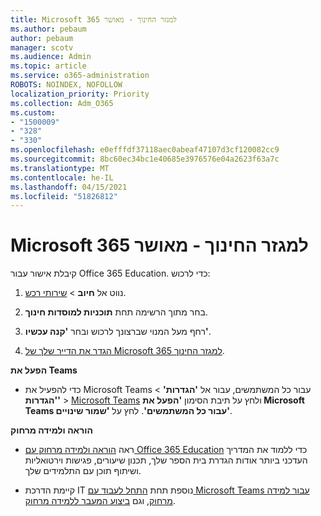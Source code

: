 ```yaml
---
title: Microsoft 365 למגזר החינוך - מאושר
ms.author: pebaum
author: pebaum
manager: scotv
ms.audience: Admin
ms.topic: article
ms.service: o365-administration
ROBOTS: NOINDEX, NOFOLLOW
localization_priority: Priority
ms.collection: Adm_O365
ms.custom:
- "1500009"
- "328"
- "330"
ms.openlocfilehash: e0efffdf37118aec0abeaf47107d3cf120082cc9
ms.sourcegitcommit: 8bc60ec34bc1e40685e3976576e04a2623f63a7c
ms.translationtype: MT
ms.contentlocale: he-IL
ms.lasthandoff: 04/15/2021
ms.locfileid: "51826812"
---
```

# <a name="microsoft-365-for-education---approved"></a>Microsoft 365 למגזר החינוך - מאושר

קיבלת אישור עבור Office 365 Education.  כדי לרכוש:

1. נווט אל **חיוב** > [שירותי רכש](https://portal.office.com/AdminPortal/Home#/catalog).

2. בחר מתוך הרשימה תחת **תוכניות למוסדות חינוך**.

3. רחף מעל המנוי שברצונך לרכוש ובחר **'קנה עכשיו'**.

4. [הגדר את הדייר שלך של Microsoft 365 למגזר החינוך](https://docs.microsoft.com/microsoft-365/education/deploy/create-your-office-365-tenant).

**הפעל את Teams**

- כדי להפעיל את Microsoft Teams עבור כל המשתמשים, עבור אל **'הגדרות'** > **'הגדרות'** > [Microsoft Teams](https://admin.microsoft.com/Adminportal/Home#/SettingsMultiPivot/:/Settings/L1/SkypeTeams) ולחץ על תיבת הסימון **'הפעל את Microsoft Teams עבור כל המשתמשים'**. לחץ על **'שמור שינויים'**.

**הוראה ולמידה מרחוק**

- ראה [הוראה ולמידה מרחוק עם Office 365 Education](https://support.office.com/article/remote-teaching-and-learning-in-office-365-education-f651ccae-7b65-478b-8366-51bb884025c4) כדי ללמוד את המדריך העדכני ביותר אודות הגדרת בית הספר שלך, תכנון שיעורים, פגישות וירטואליות ושיתוף תוכן עם התלמידים שלך.

- קיימת הדרכת IT נוספת תחת [התחל לעבוד עם Microsoft Teams עבור למידה מרחוק](https://docs.microsoft.com/MicrosoftTeams/remote-learning-edu), וגם [ביצוע המעבר ללמידה מרחוק](https://www.microsoft.com/education/remote-learning).
